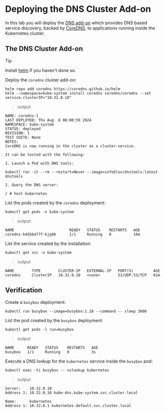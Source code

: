 # Deploying the DNS Cluster Add-on

In this lab you will deploy the [DNS add-on](https://kubernetes.io/docs/concepts/services-networking/dns-pod-service/) which provides DNS based service discovery, backed by [CoreDNS](https://coredns.io/), to applications running inside the Kubernetes cluster.

## The DNS Cluster Add-on

> [!TIP]
> Install [helm](https://helm.sh/docs/intro/install/) if you haven't done so.

Deploy the `coredns` cluster add-on:

```
helm repo add coredns https://coredns.github.io/helm
helm --namespace=kube-system install coredns coredns/coredns --set service.clusterIP="10.32.0.10"
```

> output

```
NAME: coredns-1
LAST DEPLOYED: Thu Aug  8 08:00:59 2024
NAMESPACE: kube-system
STATUS: deployed
REVISION: 1
TEST SUITE: None
NOTES:
CoreDNS is now running in the cluster as a cluster-service.

It can be tested with the following:

1. Launch a Pod with DNS tools:

kubectl run -it --rm --restart=Never --image=infoblox/dnstools:latest dnstools

2. Query the DNS server:

/ # host kubernetes
```

List the pods created by the `coredns` deployment:

```
kubectl get pods -n kube-system
```

> output

```
NAME                         READY   STATUS    RESTARTS   AGE
coredns-b45bb477f-kjg96      1/1     Running   0          16m
```

List the service created by the installation:

```
kubectl get svc -n kube-system
```

> output

```
NAME        TYPE        CLUSTER-IP   EXTERNAL-IP   PORT(S)         AGE
coredns     ClusterIP   10.32.0.10   <none>        53/UDP,53/TCP   61m
```

## Verification

Create a `busybox` deployment:

```
kubectl run busybox --image=busybox:1.28 --command -- sleep 3600
```

List the pod created by the `busybox` deployment:

```
kubectl get pods -l run=busybox
```

> output

```
NAME      READY   STATUS    RESTARTS   AGE
busybox   1/1     Running   0          3s
```

Execute a DNS lookup for the `kubernetes` service inside the `busybox` pod:

```
kubectl exec -ti busybox -- nslookup kubernetes
```

> output

```
Server:    10.32.0.10
Address 1: 10.32.0.10 kube-dns.kube-system.svc.cluster.local

Name:      kubernetes
Address 1: 10.32.0.1 kubernetes.default.svc.cluster.local
```
